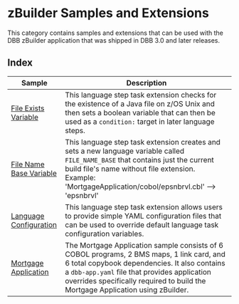 # zBuilder Samples and Extensions

This category contains samples and extensions that can be used with the DBB zBuilder application that was shipped in DBB 3.0 and later releases.


## Index

Sample | Description
--- | ---
| [File Exists Variable](FileExistsVariable) | This language step task extension checks for the existence of a Java file on z/OS Unix and then sets a boolean variable that can then be used as a `condition:` target in later language steps. |
| [File Name Base Variable](FileNameBaseVariable)  | This language step task extension creates and sets a new language variable called `FILE_NAME_BASE` that contains just the current build file's name without file extension.<br>Example: 'MortgageApplication/cobol/epsnbrvl.cbl' --> 'epsnbrvl'  |
| [Language Configuration](LanguageConfiguration) | This language step task extension allows users to provide simple YAML configuration files that can be used to override default language task configuration variables. 
| [Mortgage Application](MortgageApplication) | The Mortgage Application sample consists of 6 COBOL programs, 2 BMS maps, 1 link card, and 6 total copybook dependencies. It also contains a `dbb-app.yaml` file that provides application overrides specifically required to build the Mortgage Application using zBuilder. |

